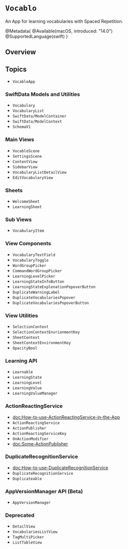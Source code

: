 # ``Vocablo``

An App for learning vocabularies with Spaced Repetition.

@Metadata{
    @Available(macOS, introduced: "14.0")
    @SupportedLanguage(swift)
}

## Overview



## Topics

- ``VocabloApp``

### SwiftData Models and Utilities

- ``Vocabulary``
- ``VocabularyList``
- ``SwiftData/ModelContainer``
- ``SwiftData/ModelContext``
- ``SchemaV1``


### Main Views

- ``VocabloScene``
- ``SettingsScene``
- ``ContentView``
- ``SidebarView``
- ``VocabularyListDetailView``
- ``EditVocabularyView``

### Sheets

- ``WelcomeSheet``
- ``LearningSheet``

### Sub Views

- ``VocabularyItem``

### View Components

- ``VocabularyTextField``
- ``VocabularyToggle``
- ``WordGroupPicker``
- ``CommandWordGroupPicker``
- ``LearningLevelPicker``
- ``LearningStateInfoButton``
- ``LearningStateExplenationPopoverButton``
- ``DuplicateWarningLabel``
- ``DuplicateVocabulariesPopover``
- ``DuplicateVocabulariesPopoverButton``

### View Utilities

- ``SelectionContext``
- ``SelectionContextEnvrionmentKey``
- ``SheetContext``
- ``SheetContextEnvironmentKey``
- ``OpacityBool``

### Learning API

- ``Learnable``
- ``LearningState``
- ``LearningLevel``
- ``LearningValue``
- ``LearningValueManager``

### ActionReactingService 

- <doc:How-to-use-ActionReactingService-in-the-App>
- ``ActionReactingService``
- ``ActionPublisher``
- ``ActionReactingServiceKey``
- ``OnActionModifier``
- <doc:Some-ActionPublisher>

### DuplicateRecognitionService 

- <doc:How-to-use-DuplicateRecognitionService>
- ``DuplicateRecognitionService``
- ``Duplicateable``

### AppVersionManager API (Beta)

- ``AppVersionManager``

### Deprecated

- ``DetailView``
- ``VocabulariesListView``
- ``TagMultiPicker``
- ``ListTableView``
